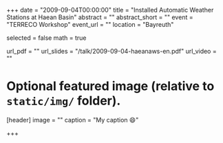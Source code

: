+++
date = "2009-09-04T00:00:00"
title = "Installed Automatic Weather Stations at Haean Basin"
abstract = ""
abstract_short = ""
event = "TERRECO Workshop"
event_url = ""
location = "Bayreuth"

selected = false
math = true

url_pdf = ""
url_slides = "/talk/2009-09-04-haeanaws-en.pdf"
url_video = ""

# Optional featured image (relative to `static/img/` folder).
[header]
image = ""
caption = "My caption :smile:"

+++

